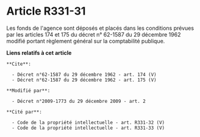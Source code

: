 # Article R331-31

Les fonds de l'agence sont déposés et placés dans les conditions prévues par les articles 174 et 175 du décret n° 62-1587 du
29 décembre 1962 modifié portant règlement général sur la comptabilité publique.

**Liens relatifs à cet article**

	**Cite**:

	  - Décret n°62-1587 du 29 décembre 1962 - art. 174 (V)
	  - Décret n°62-1587 du 29 décembre 1962 - art. 175 (V)

	**Modifié par**:

	  - Décret n°2009-1773 du 29 décembre 2009 - art. 2

	**Cité par**:

	  - Code de la propriété intellectuelle - art. R331-32 (V)
	  - Code de la propriété intellectuelle - art. R331-33 (V)
